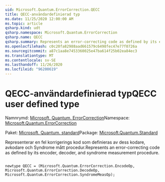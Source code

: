 ```yaml
---
uid: Microsoft.Quantum.ErrorCorrection.QECC
title: QECC-användardefinierad typ
ms.date: 11/25/2020 12:00:00 AM
ms.topic: article
qsharp.kind: udt
qsharp.namespace: Microsoft.Quantum.ErrorCorrection
qsharp.name: QECC
qsharp.summary: Represents an error-correcting code as defined by its encoder, decoder, and syndrome measurement procedure.
ms.openlocfilehash: c0c20fa82988aad661579c6498fec47e77f0726a
ms.sourcegitcommit: a87c1aa8e7453360025e47ba614f25b02ea84ec3
ms.translationtype: MT
ms.contentlocale: sv-SE
ms.lasthandoff: 11/26/2020
ms.locfileid: "96200619"
---
```

# <a name="qecc-user-defined-type"></a><span data-ttu-id="9755c-102">QECC-användardefinierad typ</span><span class="sxs-lookup"><span data-stu-id="9755c-102">QECC user defined type</span></span>

<span data-ttu-id="9755c-103">Namnrymd: [Microsoft. Quantum. ErrorCorrection](xref:Microsoft.Quantum.ErrorCorrection)</span><span class="sxs-lookup"><span data-stu-id="9755c-103">Namespace: [Microsoft.Quantum.ErrorCorrection](xref:Microsoft.Quantum.ErrorCorrection)</span></span>

<span data-ttu-id="9755c-104">Paket: [Microsoft. Quantum. standard](https://nuget.org/packages/Microsoft.Quantum.Standard)</span><span class="sxs-lookup"><span data-stu-id="9755c-104">Package: [Microsoft.Quantum.Standard](https://nuget.org/packages/Microsoft.Quantum.Standard)</span></span>


<span data-ttu-id="9755c-105">Representerar en fel korrigerings kod som definieras av dess kodare, avkodare och Syndrome mått procedur.</span><span class="sxs-lookup"><span data-stu-id="9755c-105">Represents an error-correcting code as defined by its encoder, decoder, and syndrome measurement procedure.</span></span>

```qsharp

newtype QECC = (Microsoft.Quantum.ErrorCorrection.EncodeOp, Microsoft.Quantum.ErrorCorrection.DecodeOp, Microsoft.Quantum.ErrorCorrection.SyndromeMeasOp);
```

